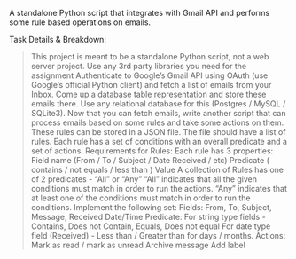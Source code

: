 A standalone Python script that integrates with Gmail API and performs some rule based operations on emails.

Task Details & Breakdown:
>This project is meant to be a standalone Python script, not a web server project. Use any 3rd party libraries you need for the assignment
>Authenticate to Google’s Gmail API using OAuth (use Google’s official Python client) and fetch a list of emails from your Inbox.
>Come up a database table representation and store these emails there. Use any relational database for this (Postgres / MySQL / SQLite3).
>Now that you can fetch emails, write another script that can process emails based on some rules and take some actions on them.
>These rules can be stored in a JSON file. The file should have a list of rules. Each rule has a set of conditions with an overall predicate and a set of actions.
Requirements for Rules:
>Each rule has 3 properties:
>Field name (From / To / Subject / Date Received / etc)
>Predicate ( contains / not equals / less than )
>Value A collection of Rules has one of 2 predicates - “All” or “Any”
>“All” indicates that all the given conditions must match in order to run the actions.
>“Any” indicates that at least one of the conditions must match in order to run the conditions. Implement the following set: Fields: From, To, Subject, Message, Received Date/Time Predicate:
>For string type fields - Contains, Does not Contain, Equals, Does not equal
>For date type field (Received) - Less than / Greater than for days / months. Actions:
>Mark as read / mark as unread
>Archive message
>Add label
